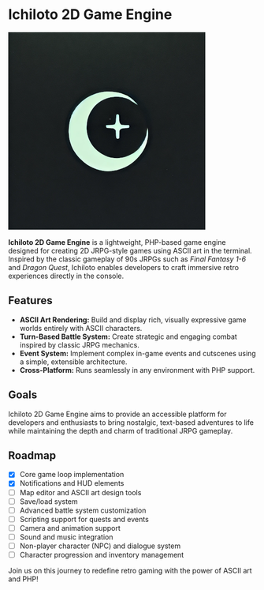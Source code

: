 # Ichiloto 2D Game Engine

![Ichiloto Game Engine Logo](docs/images/logo.png)

**Ichiloto 2D Game Engine** is a lightweight, PHP-based game engine designed for creating 2D JRPG-style games using ASCII art in the terminal. Inspired by the classic gameplay of 90s JRPGs such as *Final Fantasy 1-6* and *Dragon Quest*, Ichiloto enables developers to craft immersive retro experiences directly in the console.

## Features
- **ASCII Art Rendering:** Build and display rich, visually expressive game worlds entirely with ASCII characters.
- **Turn-Based Battle System:** Create strategic and engaging combat inspired by classic JRPG mechanics.
- **Event System:** Implement complex in-game events and cutscenes using a simple, extensible architecture.
- **Cross-Platform:** Runs seamlessly in any environment with PHP support.

## Goals
Ichiloto 2D Game Engine aims to provide an accessible platform for developers and enthusiasts to bring nostalgic, text-based adventures to life while maintaining the depth and charm of traditional JRPG gameplay.

## Roadmap
- [x] Core game loop implementation
- [x] Notifications and HUD elements
- [ ] Map editor and ASCII art design tools
- [ ] Save/load system
- [ ] Advanced battle system customization
- [ ] Scripting support for quests and events
- [ ] Camera and animation support
- [ ] Sound and music integration
- [ ] Non-player character (NPC) and dialogue system
- [ ] Character progression and inventory management

Join us on this journey to redefine retro gaming with the power of ASCII art and PHP!